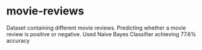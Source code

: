 # movie-reviews
Dataset containing different movie reviews. Predicting whether a movie review is positive or negative. Used Naive Bayes Classifier achieving 77.6% accuracy
